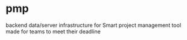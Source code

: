 # pmp
backend data/server infrastructure for Smart project management tool made for teams to meet their deadline
